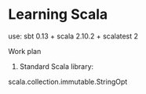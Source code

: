 Learning Scala
==========
use: sbt 0.13 + scala 2.10.2 + scalatest 2

Work plan

1. Standard Scala library:

scala.collection.immutable.StringOpt
